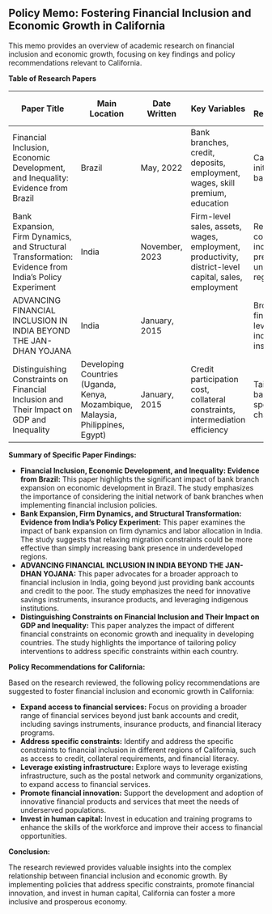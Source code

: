 ## Policy Memo: Fostering Financial Inclusion and Economic Growth in California

This memo provides an overview of academic research on financial inclusion and economic growth, focusing on key findings and policy recommendations relevant to California. 

**Table of Research Papers**

| Paper Title | Main Location | Date Written | Key Variables | Policy Recommendations | Methodology Limitations | Findings on Bank Branches | Methodology Differences | Alignment with Theories |
|---|---|---|---|---|---|---|---|---|
| Financial Inclusion, Economic Development, and Inequality: Evidence from Brazil | Brazil | May, 2022 | Bank branches, credit, deposits, employment, wages, skill premium, education | Carefully consider initial network of bank branches | Lack of data on banking correspondents, inability to conduct cost-benefit analysis | Larger impact of bank branches on economic development than other studies | Use of administrative panel data, focus on profitable commercial banks | Aligns with prevailing theories, highlights importance of worker heterogeneity |
| Bank Expansion, Firm Dynamics, and Structural Transformation: Evidence from India’s Policy Experiment | India | November, 2023 | Firm-level sales, assets, wages, employment, productivity, district-level capital, sales, employment | Relax migration constraints, increase bank presence in underdeveloped regions | Exogenous urban labor supply, no endogenous innovation | Focus on impact of bank expansion on firm dynamics and labor allocation | Difference-in-Discontinuity design, controlling for district fixed-effects | Aligns with some studies on competition, contradicts others |
| ADVANCING FINANCIAL INCLUSION IN INDIA BEYOND THE JAN-DHAN YOJANA | India | January, 2015 |  | Broaden range of financial services, leverage indigenous institutions |  |  |  |  |
| Distinguishing Constraints on Financial Inclusion and Their Impact on GDP and Inequality | Developing Countries (Uganda, Kenya, Mozambique, Malaysia, Philippines, Egypt) | January, 2015 | Credit participation cost, collateral constraints, intermediation efficiency | Tailor policy advice based on country-specific characteristics | Simplified overlapping generations framework, no explicit firm-worker relationship |  | Incorporates multiple financial frictions | Impact of financial inclusion depends on specific constraint |

**Summary of Specific Paper Findings:**

* **Financial Inclusion, Economic Development, and Inequality: Evidence from Brazil:** This paper highlights the significant impact of bank branch expansion on economic development in Brazil. The study emphasizes the importance of considering the initial network of bank branches when implementing financial inclusion policies.
* **Bank Expansion, Firm Dynamics, and Structural Transformation: Evidence from India’s Policy Experiment:** This paper examines the impact of bank expansion on firm dynamics and labor allocation in India. The study suggests that relaxing migration constraints could be more effective than simply increasing bank presence in underdeveloped regions.
* **ADVANCING FINANCIAL INCLUSION IN INDIA BEYOND THE JAN-DHAN YOJANA:** This paper advocates for a broader approach to financial inclusion in India, going beyond just providing bank accounts and credit to the poor. The study emphasizes the need for innovative savings instruments, insurance products, and leveraging indigenous institutions.
* **Distinguishing Constraints on Financial Inclusion and Their Impact on GDP and Inequality:** This paper analyzes the impact of different financial constraints on economic growth and inequality in developing countries. The study highlights the importance of tailoring policy interventions to address specific constraints within each country.

**Policy Recommendations for California:**

Based on the research reviewed, the following policy recommendations are suggested to foster financial inclusion and economic growth in California:

* **Expand access to financial services:**  Focus on providing a broader range of financial services beyond just bank accounts and credit, including savings instruments, insurance products, and financial literacy programs.
* **Address specific constraints:**  Identify and address the specific constraints to financial inclusion in different regions of California, such as access to credit, collateral requirements, and financial literacy.
* **Leverage existing infrastructure:**  Explore ways to leverage existing infrastructure, such as the postal network and community organizations, to expand access to financial services.
* **Promote financial innovation:**  Support the development and adoption of innovative financial products and services that meet the needs of underserved populations.
* **Invest in human capital:**  Invest in education and training programs to enhance the skills of the workforce and improve their access to financial opportunities.

**Conclusion:**

The research reviewed provides valuable insights into the complex relationship between financial inclusion and economic growth. By implementing policies that address specific constraints, promote financial innovation, and invest in human capital, California can foster a more inclusive and prosperous economy. 
